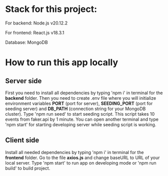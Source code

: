 <h1>Stack for this project:</h1>

For backend: Node.js v20.12.2

For frontend: React.js v18.3.1

Database: MongoDB

<h1>How to run this app locally</h2>

<h2>Server side</h2>

First you need to install all dependencies by typing 'npm i' in terminal for the <strong>backend</strong> folder. Then you need to create .env file where you will initialize environment variables <strong>PORT</strong> (port for server), <strong>SEEDING_PORT</strong> (port for seeding server) and <strong>DB_PATH</strong> (connection string for your MongoDB cluster). Type 'npm run seed' to start seeding script. This script takes 10 events from faker.api by 1 minute. You can open another terminal and type 'npm start' for starting developing server while seeding script is working.

<h2>Client side</h2>

Install all needed dependencies by typing 'npm i' in terminal for the <strong>frontend</strong> folder. Go to the file <strong>axios.js</strong> and change baseURL to URL of your local server. Type 'npm start' to run app on developing mode or 'npm run build' to build project.
